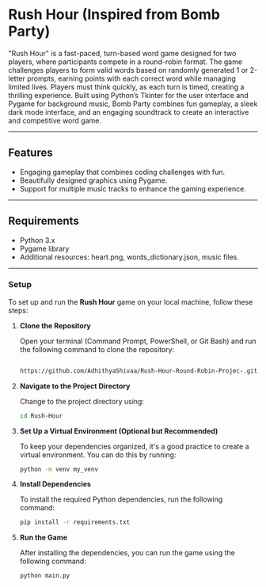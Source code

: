 # Rush Hour (Inspired from Bomb Party)

"Rush Hour" is a fast-paced, turn-based word game designed for two players, where participants compete in a round-robin format. The game challenges players to form valid words based on randomly generated 1 or 2-letter prompts, earning points with each correct word while managing limited lives. Players must think quickly, as each turn is timed, creating a thrilling experience. Built using Python’s Tkinter for the user interface and Pygame for background music, Bomb Party combines fun gameplay, a sleek dark mode interface, and an engaging soundtrack to create an interactive and competitive word game.


---

## Features
- Engaging gameplay that combines coding challenges with fun.
- Beautifully designed graphics using Pygame.
- Support for multiple music tracks to enhance the gaming experience.

---

## Requirements
- Python 3.x
- Pygame library
- Additional resources: heart.png, words_dictionary.json, music files.

---


### Setup

To set up and run the **Rush Hour** game on your local machine, follow these steps:

1. **Clone the Repository**

   Open your terminal (Command Prompt, PowerShell, or Git Bash) and run the following command to clone the repository:

   ```bash

   https://github.com/AdhithyaShivaa/Rush-Hour-Round-Robin-Projec-.git

2. **Navigate to the Project Directory**

   Change to the project directory using:

   ```bash
   cd Rush-Hour

3. **Set Up a Virtual Environment (Optional but Recommended)**

   To keep your dependencies organized, it's a good practice to create a virtual environment. You can do this by running:

   ```bash
   python -m venv my_venv

4. **Install Dependencies**

   To install the required Python dependencies, run the following command:

   ```bash
   pip install -r requirements.txt

5. **Run the Game**

   After installing the dependencies, you can run the game using the following command:

   ```bash
   python main.py








